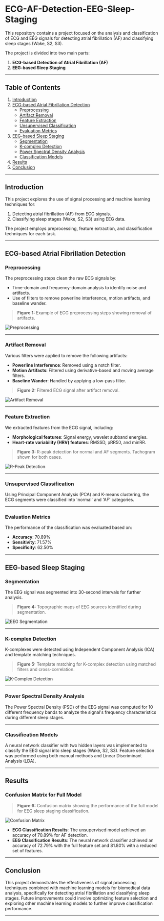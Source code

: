 # ECG-AF-Detection-EEG-Sleep-Staging

This repository contains a project focused on the analysis and classification of ECG and EEG signals for detecting atrial fibrillation (AF) and classifying sleep stages (Wake, S2, S3).

The project is divided into two main parts:
1. **ECG-based Detection of Atrial Fibrillation (AF)**
2. **EEG-based Sleep Staging**

---

## Table of Contents
1. [Introduction](#introduction)
2. [ECG-based Atrial Fibrillation Detection](#ecg-based-atrial-fibrillation-detection)
   - [Preprocessing](#preprocessing)
   - [Artifact Removal](#artifact-removal)
   - [Feature Extraction](#feature-extraction)
   - [Unsupervised Classification](#unsupervised-classification)
   - [Evaluation Metrics](#evaluation-metrics)
3. [EEG-based Sleep Staging](#eeg-based-sleep-staging)
   - [Segmentation](#segmentation)
   - [K-complex Detection](#k-complex-detection)
   - [Power Spectral Density Analysis](#power-spectral-density-analysis)
   - [Classification Models](#classification-models)
4. [Results](#results)
5. [Conclusion](#conclusion)

---

## Introduction

This project explores the use of signal processing and machine learning techniques for:
1. Detecting atrial fibrillation (AF) from ECG signals.
2. Classifying sleep stages (Wake, S2, S3) using EEG data.

The project employs preprocessing, feature extraction, and classification techniques for each task.

---

## ECG-based Atrial Fibrillation Detection

### Preprocessing
The preprocessing steps clean the raw ECG signals by:
- Time-domain and frequency-domain analysis to identify noise and artifacts.
- Use of filters to remove powerline interference, motion artifacts, and baseline wander.

> **Figure 1:** Example of ECG preprocessing steps showing removal of artifacts.

![Preprocessing](https://github.com/user-attachments/assets/9e7a50ef-7a5a-4d3b-b239-f517b677d534)

---

### Artifact Removal
Various filters were applied to remove the following artifacts:
- **Powerline Interference**: Removed using a notch filter.
- **Motion Artifacts**: Filtered using derivative-based and moving average filters.
- **Baseline Wander**: Handled by applying a low-pass filter.

> **Figure 2:** Filtered ECG signal after artifact removal.

![Artifact Removal](https://github.com/user-attachments/assets/731163b6-e836-4829-8f74-4fceeda77979)

---

### Feature Extraction
We extracted features from the ECG signal, including:
- **Morphological features**: Signal energy, wavelet subband energies.
- **Heart-rate variability (HRV) features**: RMSSD, pRR50, and minRR.

> **Figure 3:** R-peak detection for normal and AF segments. Tachogram shown for both cases.

![R-Peak Detection](https://github.com/user-attachments/assets/7e9ef37e-f921-4dc7-835e-5ad5225dcf2d)

---

### Unsupervised Classification
Using Principal Component Analysis (PCA) and K-means clustering, the ECG segments were classified into 'normal' and 'AF' categories.

---

### Evaluation Metrics
The performance of the classification was evaluated based on:
- **Accuracy**: 70.89%
- **Sensitivity**: 71.57%
- **Specificity**: 62.50%

---

## EEG-based Sleep Staging

### Segmentation
The EEG signal was segmented into 30-second intervals for further analysis.

> **Figure 4:** Topographic maps of EEG sources identified during segmentation.

![EEG Segmentation](https://github.com/user-attachments/assets/713cf17d-199a-4ba7-a30a-b11776b52266)

---

### K-complex Detection
K-complexes were detected using Independent Component Analysis (ICA) and template matching techniques.

> **Figure 5:** Template matching for K-complex detection using matched filters and cross-correlation.

![K-Complex Detection](https://github.com/user-attachments/assets/486d29e0-829c-4cf6-b466-83f159eb6892)

---

### Power Spectral Density Analysis
The Power Spectral Density (PSD) of the EEG signal was computed for 10 different frequency bands to analyze the signal's frequency characteristics during different sleep stages.

---

### Classification Models
A neural network classifier with two hidden layers was implemented to classify the EEG signal into sleep stages (Wake, S2, S3). Feature selection was performed using both manual methods and Linear Discriminant Analysis (LDA).

---

## Results

### Confusion Matrix for Full Model

> **Figure 6:** Confusion matrix showing the performance of the full model for EEG sleep staging classification.

![Confusion Matrix](https://github.com/user-attachments/assets/f96bb8c5-8c01-41e0-8b5c-0f082d7b964d)

- **ECG Classification Results**: The unsupervised model achieved an accuracy of 70.89% for AF detection.
- **EEG Classification Results**: The neural network classifier achieved an accuracy of 72.79% with the full feature set and 81.80% with a reduced set of features.

---

## Conclusion

This project demonstrates the effectiveness of signal processing techniques combined with machine learning models for biomedical data analysis, specifically for detecting atrial fibrillation and classifying sleep stages. Future improvements could involve optimizing feature selection and exploring other machine learning models to further improve classification performance.

---



